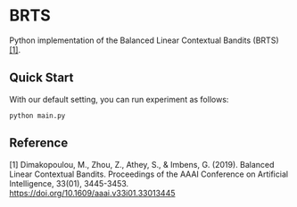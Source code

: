 # BRTS
Python implementation of the Balanced Linear Contextual Bandits (BRTS) [[1]](#1).

## Quick Start
With our default setting, you can run experiment as follows:
```
python main.py
```

## Reference
<a id="1">[1]</a>
Dimakopoulou, M., Zhou, Z., Athey, S., & Imbens, G. (2019). Balanced Linear Contextual Bandits. Proceedings of the AAAI Conference on Artificial Intelligence, 33(01), 3445-3453. https://doi.org/10.1609/aaai.v33i01.33013445
